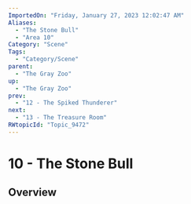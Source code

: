 ```yaml
---
ImportedOn: "Friday, January 27, 2023 12:02:47 AM"
Aliases:
  - "The Stone Bull"
  - "Area 10"
Category: "Scene"
Tags:
  - "Category/Scene"
parent:
  - "The Gray Zoo"
up:
  - "The Gray Zoo"
prev:
  - "12 - The Spiked Thunderer"
next:
  - "13 - The Treasure Room"
RWtopicId: "Topic_9472"
---
```

# 10 - The Stone Bull
## Overview
